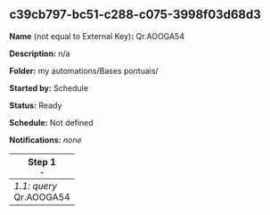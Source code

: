 ## c39cb797-bc51-c288-c075-3998f03d68d3

**Name** (not equal to External Key)**:** Qr.AOOGA54

**Description:** n/a

**Folder:** my automations/Bases pontuais/

**Started by:** Schedule

**Status:** Ready

**Schedule:** Not defined

**Notifications:** _none_


| Step 1<br>_<small>-</small>_ |
| --- |
| _1.1: query_<br>Qr.AOOGA54 |
